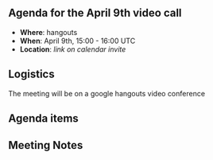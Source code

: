 ## Agenda for the April 9th video call

- **Where**: hangouts
- **When**: April 9th, 15:00 - 16:00 UTC
- **Location**: *link on calendar invite*

## Logistics

The meeting will be on a google hangouts video conference

## Agenda items

## Meeting Notes